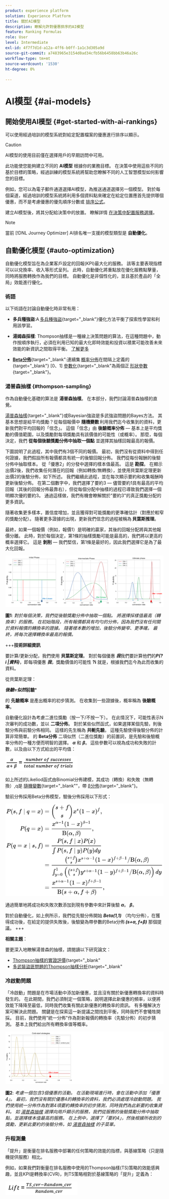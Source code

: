 ```yaml
---
product: experience platform
solution: Experience Platform
title: 關於AI模型
description: 瞭解允許對優惠排序的AI模型
feature: Ranking Formulas
role: User
level: Intermediate
exl-id: 4f7f7d1d-a12a-4ff6-b0ff-1a1c3d305a9d
source-git-commit: a7483965e3154d0ad34cfb56b6458bb63b46a26c
workflow-type: tm+mt
source-wordcount: '1530'
ht-degree: 0%

---
```


# AI模型 {#ai-models}

## 開始使用AI模型 {#get-started-with-ai-rankings}

可以使用經過培訓的模型系統對給定配置檔案的優惠進行排序以顯示。

>[!CAUTION]
>
>AI模型的使用目前僅在選擇用戶的早期訪問中可用。

此功能使您能夠建立不同的 **AI模型** 根據你的業務目標。 在決策中使用這些不同的基於目標的策略，經過訓練的模型系統將幫助您瞭解不同的人工智慧模型如何影響您的目標。

例如，您可以為電子郵件通道選擇AI模型，為推送通道選擇另一個模型。 對於每個渠道，經過培訓的模型系統將利用多個資料點來確定在給定位置應首先提供哪個優惠，而不是考慮優惠的優先順序分數或 [排序公式](create-ranking-formulas.md)。

建立AI模型後，將其分配給決策中的放置。 瞭解詳情 [在決策中配置服務選擇](../offer-activities/configure-offer-selection.md)。

>[!NOTE]
>
>當前 [!DNL Journey Optimizer] AI排名唯一支援的模型類型是 **自動優化**。

## 自動優化模型 {#auto-optimization}

自動優化模型旨在為企業客戶設定的回報(KPI)最大化的服務。 該等主要表現指標可以以兌換率、收入等形式呈列。 此時，自動優化將重點放在優化服務點擊量，同時將服務轉換作為我們的目標。 自動優化是非個性化的，並且基於產品的「全局」效能進行優化。

### 術語

以下術語在討論自動優化時非常有用：

* **多兵種強盜**:A [多兵種強盜](https://en.wikipedia.org/wiki/Multi-armed_bandit){target=&quot;_blank&quot;}優化方法平衡了探索性學習和利用該學習。

* **湯姆森採樣**: Thompson抽樣是一種線上決策問題的算法，在這種問題中，動作按順序執行，必須在利用已知的最大化即時效能和投資以積累可能改善未來效能的新資訊之間取得平衡。 [了解更多](#thompson-sampling)

* [**Beta分佈**](https://en.wikipedia.org/wiki/Beta_distribution){target=&quot;_blank&quot;:連續集 [概率分佈](https://en.wikipedia.org/wiki/Probability_distribution)在間隔上定義的{target=&quot;_blank&quot;} [0、1] [參數化](https://en.wikipedia.org/wiki/Statistical_parameter){target=&quot;_blank&quot;為兩個正 [形狀參數](https://en.wikipedia.org/wiki/Shape_parameter){target=&quot;_blank&quot;}。

### 湯普森抽樣 {#thompson-sampling}

作為自動優化基礎的算法是 **湯普森抽樣**。 在本部分，我們討論湯普森抽樣的直覺。

[湯普森抽樣](https://en.wikipedia.org/wiki/Thompson_sampling){target=&quot;_blank&quot;}或Bayesian強盜是多武強盜問題的Bayes方法。  其基本思想是給平均獎勵？從每個報價中 **隨機變數** 利用我們迄今收集到的資料，更新我們對平均回報的「信念」。 這個「信念」由 **後驗概率分佈**  — 基本上是平均獎勵的價值範圍，以及獎勵對每項獎勵具有該價值的可能性（或概率）。 那麼，每個決定，我們 **從每個後驗獎勵分佈中抽取一個點** 並選擇其抽樣回報最高的報價。

下圖說明了此過程，其中我們有3個不同的報價。 最初，我們沒有從資料中得到任何證據，我們假設所有報價都具有統一的後驗回報分佈。 我們從每份報酬的後驗分佈中抽取樣本。 從「優惠2」的分發中選擇的樣本值最高。 這是 **勘探**。 在顯示出價2後，我們收集任何潛在的回報（例如轉換/無轉換），並使用貝葉斯定理更新出價2的後驗分佈，如下所述。  我們繼續此過程，並在每次顯示要約和收集報酬時更新後驗分佈。 在第二個數字中，我們選擇了要約3 — 儘管要約1具有最高的平均回報（其後的回報分佈最靠右），但從每個分配中抽樣的過程已導致我們選擇一個明顯次優的要約3。 通過這樣做，我們有機會瞭解關於&quot;要約3&quot;的真正獎勵分配的更多資訊。

隨著收集更多樣本，置信度增加，並且獲得對可能獎勵的更準確估計（對應於較窄的獎勵分配）。 隨著更多證據的出現，更新我們信念的過程被稱為 **貝葉斯推理**。

最終，如果一個報價（例如，報價1）是明確的贏家，其後的回報分配將與其他報價分離。 此時，對於每個決定，第1條的抽樣獎勵可能是最高的，我們將以更高的概率選擇它。 這是 **剝削**  — 我們堅信，第1條是最好的，因此我們選擇它是為了最大化回報。

![](../assets/ai-ranking-thompson-sampling.png)

**圖1**: *對於每個決策，我們從後驗獎勵分佈中抽取一個點。 將選擇採樣值最高（轉換率）的服務。 在初始階段，所有報價都具有均勻的分佈，因為我們沒有任何關於資料報價的轉換率的證據。 隨著樣本數的增加，後驗分佈變窄、更準確。 最終，將每次選擇轉換率最高的報價。*

<!--
![](../assets/ai-ranking-thompson-sampling-initial.png)
![](../assets/ai-ranking-thompson-sampling-intermediate.png)
![](../assets/ai-ranking-thompson-sampling-ultimate.png)
-->

+++**技術詳細資訊**

要計算/更新分配，我們使用 **貝葉斯定理**。 對於每個優惠 ***我***&#x200B;我們要計算他們的***P(?i |資料)***，即每項優惠 ***我***，獎勵價值的可能性 **?i** 就是，根據我們迄今為此而收集的資料。

從貝葉斯定理：

***後驗=似然*前驗***

的 **先驗概率** 是產出概率的初步猜測。 在收集到一些證據後，概率稱為 **後驗概率**。 

自動優化設計為考慮二進位獎勵（按一下/不按一下）。 在此情況下，可能性表示N次審判的成功數，並以 **二項分佈**。 對於某些似然函式，如果選擇某個先驗，則後驗分佈與前驗分佈相同。 這樣的先生稱為 **共軛先驗**。 這種先驗使得後驗分佈的計算非常簡單。 的 **Beta分佈** 二項似然（二進位獎勵）的前置詞，是先驗和後驗概率分佈的一種方便而明智的選擇。 ***α*** 和 ***β***。 這些參數可以視為成功和失敗的計數，以及由以下方式給出的平均值：

![](../assets/ai-ranking-beta-distribution.png)

如上所述的Likeliod函式由Binomial分佈建模，其成功（轉換）和失敗（無轉換）,q是 [隨機變數](https://en.wikipedia.org/wiki/Random_variable){target=&quot;_blank&quot;&quot;，帶 [β分佈](https://en.wikipedia.org/wiki/Beta_distribution){target=&quot;_blank&quot;}。

驗前分佈採用Beta分佈模型，驗後分佈採用以下形式：

![](../assets/ai-ranking-posterior-distribution.svg)

通過簡單地將成功和失敗次數添加到現有參數中來計算後驗 ***α***。 ***β***。

對於自動優化，如上例所示，我們從先驗分佈開始 ***Beta(1,1)*** （均勻分佈），在獲得成功後，在給定的提供失敗後，後驗變為帶參數的Beta分佈 ***(s+α, f+β)*** 那個提議。
+++

**相關主題**：

要更深入地瞭解湯普森的抽樣，請閱讀以下研究論文：
* [Thompson抽樣的實證評價](https://proceedings.neurips.cc/paper/2011/file/e53a0a2978c28872a4505bdb51db06dc-Paper.pdf){target=&quot;_blank&quot;
* [多武裝盜匪問題的Thompson抽樣分析](http://proceedings.mlr.press/v23/agrawal12/agrawal12.pdf){target=&quot;_blank&quot;

### 冷啟動問題

「冷啟動」問題是在市場活動中添加新優惠，並且沒有關於新優惠轉換率的資料時發生的。 在此期間，我們必須制定一個策略，說明選擇此新優惠的頻率，以便將效能下降降至最低，同時我們收集有關此新優惠的轉換率的資訊。 有多種解決方案可解決此問題。 關鍵是在探索這一新提議之間找到平衡，同時我們不會犧牲開採。 目前，我們使用&quot;統一分佈&quot;作為對新報價的轉換率（先驗分佈）的初步猜測。 基本上我們給出所有轉換率值等概率。


![](../assets/ai-ranking-cold-start-strategies.png)

**圖2**: *考慮一個包含3個優惠的活動。 在活動現場進行時，會在活動中添加「優惠4」。 最初，我們沒有關於優惠4的轉換率的資料，我們必須處理冷啟動問題。 我們使用統一分佈作為對第4項要約轉換率的初步猜測，同時我們為此新要約收集資料。 如 [湯普森抽樣](#thompson-sampling) 選擇向用戶顯示的服務，我們從服務的後驗獎勵分佈中抽取點，並選擇樣本值最高的服務。 在上例中，選擇了「要約4」，然後根據所收到的獎勵，更新此要約的後驗分佈，如 [湯普森抽樣](#thompson-sampling) 的子菜單。*

### 升程測量

「提升」是衡量在排名服務中部署的任何策略的效能的指標，與基線策略（只是隨機提供服務）相比。

例如，如果我們對衡量在排名服務中使用的Thompson抽樣(TS)策略的效能感興趣，並且KPI是轉換率(CVR)，則TS策略相對於基線策略的「提升」定義為：

![](../assets/ai-ranking-lift.png)
